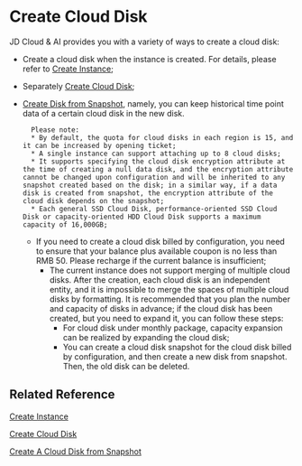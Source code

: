# Create Cloud Disk

JD Cloud & AI provides you with a variety of ways to create a cloud disk:

* Create a cloud disk when the instance is created. For details, please refer to [Create Instance](../Instance/Create-Instance.md);
* Separately [Create Cloud Disk](http://docs.jdcloud.com/en/cloud-disk-service/create-cloud-disk);
* [Create Disk from Snapshot](http://docs.jdcloud.com/en/cloud-disk-service/create-disk-by-snapshot), namely, you can keep historical time point data of a certain cloud disk in the new disk.


		Please note:
		* By default, the quota for cloud disks in each region is 15, and it can be increased by opening ticket;
        * A single instance can support attaching up to 8 cloud disks;
        * It supports specifying the cloud disk encryption attribute at the time of creating a null data disk, and the encryption attribute cannot be changed upon configuration and will be inherited to any snapshot created based on the disk; in a similar way, if a data disk is created from snapshot, the encryption attribute of the cloud disk depends on the snapshot;
        * Each general SSD Cloud Disk, performance-oriented SSD Cloud Disk or capacity-oriented HDD Cloud Disk supports a maximum capacity of 16,000GB;
	* If you need to create a cloud disk billed by configuration, you need to ensure that your balance plus available coupon is no less than RMB 50. Please recharge if the current balance is insufficient;
        * The current instance does not support merging of multiple cloud disks. After the creation, each cloud disk is an independent entity, and it is impossible to merge the spaces of multiple cloud disks by formatting. It is recommended that you plan the number and capacity of disks in advance; if the cloud disk has been created, but you need to expand it, you can follow these steps:
          * For cloud disk under monthly package, capacity expansion can be realized by expanding the cloud disk;
          * You can create a cloud disk snapshot for the cloud disk billed by configuration, and then create a new disk from snapshot. Then, the old disk can be deleted.

## Related Reference
[Create Instance](../Instance/Create-Instance.md)

[Create Cloud Disk](http://docs.jdcloud.com/en/cloud-disk-service/create-cloud-disk)


[Create A Cloud Disk from Snapshot](http://docs.jdcloud.com/en/cloud-disk-service/create-disk-by-snapshot)




